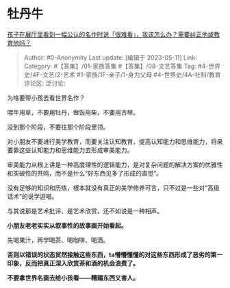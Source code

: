 # 牡丹牛
[孩子在展厅里看到一幅公认的名作时说「很难看」，我该怎么办？需要纠正他或教育他吗？](https://www.zhihu.com/question/598442126/answer/3022208290)

> Author: #0-Anonymity
> Last update: [编辑于 2023-05-11]
> Link:
> Category: #【答集】/01-家族答集 #【答集】/08-文艺答集 
> Tag: #4-世界史/4F-文艺/2-艺术 #1-家族/1F-亲子/1-身为父母 #4-世界史/4A-社科/教育
> 评论区:
> 泛讨论:

为啥要带小孩去看世界名作？

喂牛用草，不要用牡丹，做饭用柴，不要用古琴。

没到那个阶段，不要往那个阶段里领。

对小朋友不要进行美学教育，而要关注认知教育，提高认知能力和思维能力，将来要靠这些认知能力和思维能力去形成审美能力。

审美能力从根上讲是一种高度理性的逻辑能力，是对复杂问题的解决方案的优雅性和突破性的共鸣，而不是什么“好东西见多了形成的直觉”。

没有足够的知识和历练，根本就没有真正的美学修养可言，只不过是一些对“高级话术”的说学逗唱。

与其说那是艺术批评、是艺术欣赏，还不如说是一种相声。

**小朋友老老实实从叙事性的故事画开始看起。**

先喝果汁，再学喝茶、喝咖啡、喝酒。

**否则以错误的状态贸然接触这些东西，ta懵懵懂懂的对这些东西形成了恶劣的第一印象，反而把真正深入欣赏茶和酒的机会浪费了。**

**不要拿世界名画去给小孩看——糟蹋东西又害人。**
